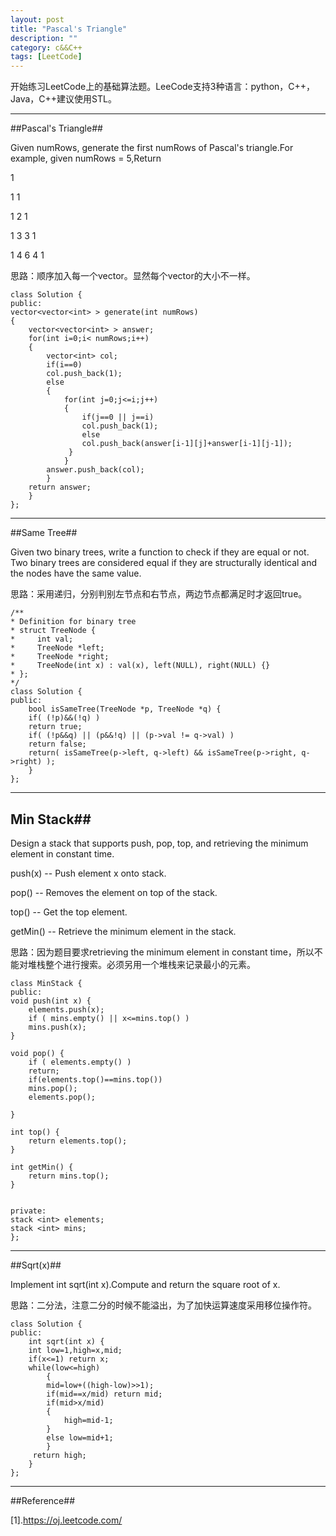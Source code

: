 ```yaml
---
layout: post
title: "Pascal's Triangle"
description: ""
category: c&&C++
tags: [LeetCode]
---
```

 
开始练习LeetCode上的基础算法题。LeeCode支持3种语言：python，C++，Java，C++建议使用STL。

-----------------------------------------------------------

##Pascal's Triangle##

Given numRows, generate the first numRows of Pascal's triangle.For example, given numRows = 5,Return
 
1

1 1

1 2 1

1 3 3 1

1 4 6 4 1

思路：顺序加入每一个vector。显然每个vector的大小不一样。



    class Solution {
    public:
    vector<vector<int> > generate(int numRows)
    {
        vector<vector<int> > answer;
        for(int i=0;i< numRows;i++)
        {
            vector<int> col;
            if(i==0)
            col.push_back(1);
            else
            {
                for(int j=0;j<=i;j++)
                {
                    if(j==0 || j==i)
                    col.push_back(1);
                    else
                    col.push_back(answer[i-1][j]+answer[i-1][j-1]);
                 }
                }
            answer.push_back(col);
            }
        return answer;
        }
    };
    

----------------------------------------

##Same Tree##

Given two binary trees, write a function to check if they are equal or not.
Two binary trees are considered equal if they are structurally identical and the nodes have the same value. 

思路：采用递归，分别判别左节点和右节点，两边节点都满足时才返回true。

    /**
    * Definition for binary tree
    * struct TreeNode {
    *     int val;
    *     TreeNode *left;
    *     TreeNode *right;
    *     TreeNode(int x) : val(x), left(NULL), right(NULL) {}
    * };
    */
    class Solution {
    public:
        bool isSameTree(TreeNode *p, TreeNode *q) {
        if( (!p)&&(!q) )
        return true;
        if( (!p&&q) || (p&&!q) || (p->val != q->val) )
        return false;
        return( isSameTree(p->left, q->left) && isSameTree(p->right, q->right) );
        }
    };

----------------------------------------

## Min Stack##

Design a stack that supports push, pop, top, and retrieving the minimum element in constant time.

push(x) -- Push element x onto stack.

pop() -- Removes the element on top of the stack.

top() -- Get the top element.

getMin() -- Retrieve the minimum element in the stack.

思路：因为题目要求retrieving the minimum element in constant time，所以不能对堆栈整个进行搜索。必须另用一个堆栈来记录最小的元素。

    class MinStack {
    public:
    void push(int x) {
        elements.push(x);
        if ( mins.empty() || x<=mins.top() )
        mins.push(x);
    }

    void pop() {
        if ( elements.empty() )
        return;
        if(elements.top()==mins.top())
        mins.pop();
        elements.pop();
        
    }

    int top() {
        return elements.top();
    }

    int getMin() {
        return mins.top();
    }
    
    
    private:
    stack <int> elements;
    stack <int> mins;
    };

---------------------------------------------------------

##Sqrt(x)##

Implement int sqrt(int x).Compute and return the square root of x.

思路：二分法，注意二分的时候不能溢出，为了加快运算速度采用移位操作符。

    class Solution {
    public:
        int sqrt(int x) {
        int low=1,high=x,mid;
        if(x<=1) return x;
        while(low<=high)
            {
            mid=low+((high-low)>>1);
            if(mid==x/mid) return mid;
            if(mid>x/mid)
            {
                high=mid-1;
            }
            else low=mid+1;
            }
         return high;
        }
    };

 
--------------------------------------------------------------------

##Reference##

[1].https://oj.leetcode.com/

